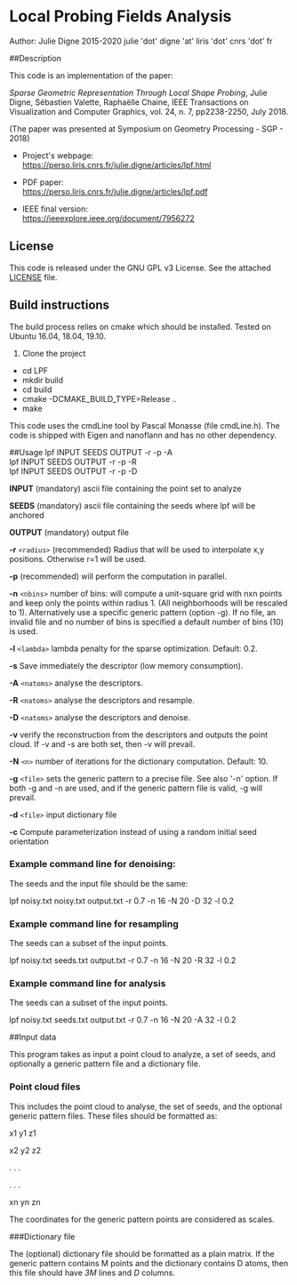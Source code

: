 # Local Probing Fields Analysis

Author: Julie Digne 2015-2020
julie 'dot' digne 'at' liris 'dot' cnrs 'dot' fr


##Description

This code is an implementation of the paper:

*Sparse Geometric Representation Through Local Shape Probing*, Julie Digne, Sébastien Valette, Raphaëlle Chaine, IEEE Transactions on Visualization and Computer Graphics, vol. 24, n. 7, pp2238-2250, July 2018.

(The paper was presented at Symposium on Geometry Processing - SGP - 2018)

* Project's webpage:   
https://perso.liris.cnrs.fr/julie.digne/articles/lpf.html  

* PDF paper:  
https://perso.liris.cnrs.fr/julie.digne/articles/lpf.pdf  

* IEEE final version:  
https://ieeexplore.ieee.org/document/7956272 

## License

This code is released under the GNU GPL v3 License.
See the attached [LICENSE](LICENSE) file.

## Build instructions

The build process relies on cmake which should be installed. Tested on Ubuntu 16.04, 18.04, 19.10.

1. Clone the project
+ cd LPF
+ mkdir build
+ cd build
+ cmake -DCMAKE_BUILD_TYPE=Release ..
+ make

This code uses the cmdLine tool by Pascal Monasse (file cmdLine.h).
The code is shipped with Eigen and nanoflann and has no other dependency.


##Usage
    lpf INPUT SEEDS OUTPUT -r <radius> -p -A <natoms>  
    lpf INPUT SEEDS OUTPUT -r <radius> -p -R <natoms>  
    lpf INPUT SEEDS OUTPUT -r <radius> -p -D <natoms>  

**INPUT**  (mandatory) ascii file containing the point set to analyze 

**SEEDS**  (mandatory) ascii file containing the seeds where lpf will be anchored

**OUTPUT** (mandatory) output file 
    
**-r**     `<radius>` (recommended) Radius that will be used to interpolate x,y positions. Otherwise r=1 will be used.  

**-p**     (recommended) will perform the computation in parallel.  

**-n**     `<nbins>` number of bins: will compute a unit-square grid with nxn points and keep only the points within radius 1. (All neighborhoods will be rescaled to 1). Alternatively use a specific generic pattern (option -g). If no file, an invalid file and no number of bins is specified a default number of bins (10) is used.  

**-l**     `<lambda>` lambda penalty for the sparse optimization. Default: 0.2.  

**-s**     Save immediately the descriptor (low memory consumption).  

**-A**     `<natoms>` analyse the descriptors.  

**-R**     `<natoms>` analyse the descriptors and resample.  

**-D**     `<natoms>` analyse the descriptors and denoise.  

**-v**     verify the reconstruction from the descriptors and outputs the point cloud. If -v and -s are both set, then -v will prevail.  

**-N**    `<n>` number of iterations for the dictionary computation. Default: 10.

**-g**     `<file>` sets the generic pattern to a precise file. See also '-n' option. If both -g and -n are used, and if the generic pattern file is valid, -g will prevail.  

**-d**     `<file>` input dictionary file  

**-c**     Compute parameterization instead of using a random initial seed orientation

### Example command line for denoising:

The seeds and the input file should be the same:

lpf noisy.txt noisy.txt output.txt -r 0.7 -n 16 -N 20 -D 32 -l 0.2


### Example command line for resampling

The seeds can a subset of the input points.

lpf noisy.txt seeds.txt output.txt -r 0.7 -n 16 -N 20 -R 32 -l 0.2


### Example command line for analysis

The seeds can a subset of the input points.

lpf noisy.txt seeds.txt output.txt -r 0.7 -n 16 -N 20 -A 32 -l 0.2


##Input data

This program takes as input a point cloud to analyze, a set of seeds, and optionally a generic pattern file and a dictionary file.

### Point cloud files

This includes the point cloud to analyse, the set of seeds, and the optional generic pattern files.
These files should be formatted as:  

x1	y1	z1  

x2	y2	z2  

.	.	.  

.	.	.  

xn	yn	zn


The coordinates for the generic pattern points are considered as scales.

###Dictionary file

The (optional) dictionary file should be formatted as a plain matrix. If the generic pattern contains M points and the dictionary contains D atoms, then this file should have *3M* lines and *D* columns.
